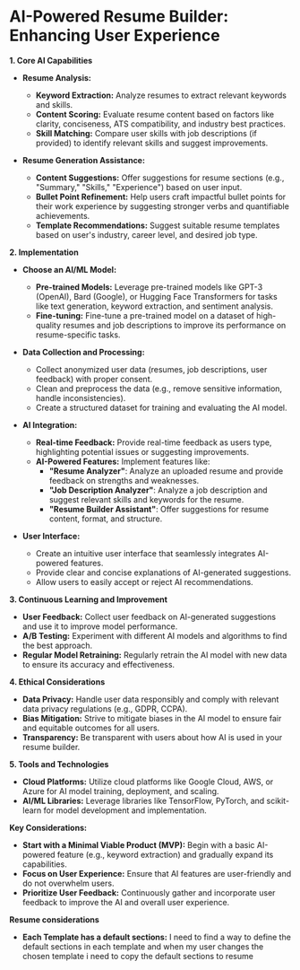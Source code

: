 # AI-Powered Resume Builder: Enhancing User Experience

**1. Core AI Capabilities**

- **Resume Analysis:**

  - **Keyword Extraction:** Analyze resumes to extract relevant keywords and skills.
  - **Content Scoring:** Evaluate resume content based on factors like clarity, conciseness, ATS compatibility, and industry best practices.
  - **Skill Matching:** Compare user skills with job descriptions (if provided) to identify relevant skills and suggest improvements.

- **Resume Generation Assistance:**
  - **Content Suggestions:** Offer suggestions for resume sections (e.g., "Summary," "Skills," "Experience") based on user input.
  - **Bullet Point Refinement:** Help users craft impactful bullet points for their work experience by suggesting stronger verbs and quantifiable achievements.
  - **Template Recommendations:** Suggest suitable resume templates based on user's industry, career level, and desired job type.

**2. Implementation**

- **Choose an AI/ML Model:**

  - **Pre-trained Models:** Leverage pre-trained models like GPT-3 (OpenAI), Bard (Google), or Hugging Face Transformers for tasks like text generation, keyword extraction, and sentiment analysis.
  - **Fine-tuning:** Fine-tune a pre-trained model on a dataset of high-quality resumes and job descriptions to improve its performance on resume-specific tasks.

- **Data Collection and Processing:**

  - Collect anonymized user data (resumes, job descriptions, user feedback) with proper consent.
  - Clean and preprocess the data (e.g., remove sensitive information, handle inconsistencies).
  - Create a structured dataset for training and evaluating the AI model.

- **AI Integration:**

  - **Real-time Feedback:** Provide real-time feedback as users type, highlighting potential issues or suggesting improvements.
  - **AI-Powered Features:** Implement features like:
    - **"Resume Analyzer"**: Analyze an uploaded resume and provide feedback on strengths and weaknesses.
    - **"Job Description Analyzer"**: Analyze a job description and suggest relevant skills and keywords for the resume.
    - **"Resume Builder Assistant"**: Offer suggestions for resume content, format, and structure.

- **User Interface:**
  - Create an intuitive user interface that seamlessly integrates AI-powered features.
  - Provide clear and concise explanations of AI-generated suggestions.
  - Allow users to easily accept or reject AI recommendations.

**3. Continuous Learning and Improvement**

- **User Feedback:** Collect user feedback on AI-generated suggestions and use it to improve model performance.
- **A/B Testing:** Experiment with different AI models and algorithms to find the best approach.
- **Regular Model Retraining:** Regularly retrain the AI model with new data to ensure its accuracy and effectiveness.

**4. Ethical Considerations**

- **Data Privacy:** Handle user data responsibly and comply with relevant data privacy regulations (e.g., GDPR, CCPA).
- **Bias Mitigation:** Strive to mitigate biases in the AI model to ensure fair and equitable outcomes for all users.
- **Transparency:** Be transparent with users about how AI is used in your resume builder.

**5. Tools and Technologies**

- **Cloud Platforms:** Utilize cloud platforms like Google Cloud, AWS, or Azure for AI model training, deployment, and scaling.
- **AI/ML Libraries:** Leverage libraries like TensorFlow, PyTorch, and scikit-learn for model development and implementation.

**Key Considerations:**

- **Start with a Minimal Viable Product (MVP):** Begin with a basic AI-powered feature (e.g., keyword extraction) and gradually expand its capabilities.
- **Focus on User Experience:** Ensure that AI features are user-friendly and do not overwhelm users.
- **Prioritize User Feedback:** Continuously gather and incorporate user feedback to improve the AI and overall user experience.

**Resume considerations**

- **Each Template has a default sections:** I need to find a way to define the default sections in each template and when my user changes the chosen template i need to copy the default sections to resume
